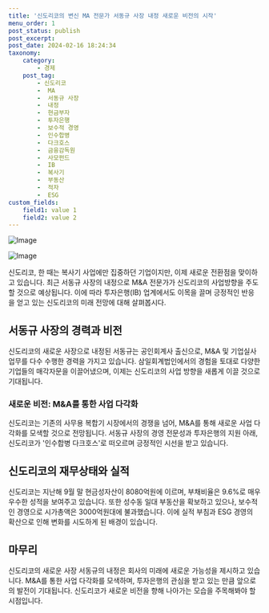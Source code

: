 ```yaml
---
title: '신도리코의 변신 MA 전문가 서동규 사장 내정 새로운 비전의 시작'
menu_order: 1
post_status: publish
post_excerpt: 
post_date: 2024-02-16 18:24:34
taxonomy:
    category:
        - 경제
    post_tag:
        - 신도리코
        -  MA
        -  서동규 사장
        -  내정
        -  현금부자
        -  투자은행
        -  보수적 경영
        -  인수합병
        -  다크호스
        -  금융감독원
        -  사모펀드
        -  IB
        -  복사기
        -  부동산
        -  적자
        -  ESG
custom_fields:
    field1: value 1
    field2: value 2
---
```


![Image](https://imgnews.pstatic.net/image/015/2024/02/16/0004949033_001_20240216102501024.jpg?type=w647)

![Image](https://imgnews.pstatic.net/image/015/2024/02/16/0004949033_002_20240216102501048.jpg?type=w647)

신도리코, 한 때는 복사기 사업에만 집중하던 기업이지만, 이제 새로운 전환점을 맞이하고 있습니다. 최근 서동규 사장의 내정으로 M&A 전문가가 신도리코의 사업방향을 주도할 것으로 예상됩니다. 이에 따라 투자은행(IB) 업계에서도 이목을 끌며 긍정적인 반응을 얻고 있는 신도리코의 미래 전망에 대해 살펴봅시다.
## 서동규 사장의 경력과 비전
신도리코의 새로운 사장으로 내정된 서동규는 공인회계사 출신으로, M&A 및 기업실사 업무를 다수 수행한 경력을 가지고 있습니다. 삼일회계법인에서의 경험을 토대로 다양한 기업들의 매각자문을 이끌어냈으며, 이제는 신도리코의 사업 방향을 새롭게 이끌 것으로 기대됩니다.
### 새로운 비전: M&A를 통한 사업 다각화
신도리코는 기존의 사무용 복합기 시장에서의 경쟁을 넘어, M&A를 통해 새로운 사업 다각화를 모색할 것으로 전망됩니다. 서동규 사장의 경영 전문성과 투자은행의 지원 아래, 신도리코가 '인수합병 다크호스'로 떠오르며 긍정적인 시선을 받고 있습니다.
## 신도리코의 재무상태와 실적
신도리코는 지난해 9월 말 현금성자산이 8080억원에 이르며, 부채비율은 9.6%로 매우 우수한 성적을 보여주고 있습니다. 또한 성수동 일대 부동산을 확보하고 있으나, 보수적인 경영으로 시가총액은 3000억원대에 불과했습니다. 이에 실적 부침과 ESG 경영의 확산으로 인해 변화를 시도하게 된 배경이 있습니다.
## 마무리
신도리코의 새로운 사장 서동규의 내정은 회사의 미래에 새로운 가능성을 제시하고 있습니다. M&A를 통한 사업 다각화를 모색하며, 투자은행의 관심을 받고 있는 만큼 앞으로의 발전이 기대됩니다. 신도리코가 새로운 비전을 향해 나아가는 모습을 주목해봐야 할 시점입니다.
